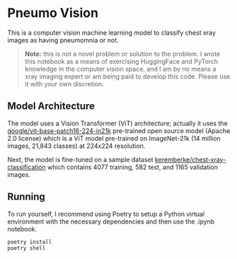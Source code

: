 # Pneumo Vision

This is a computer vision machine learning model to classify chest xray images as having pneumomnia or not. 

> **Note:** this is not a novel problem or solution to the problem. I wrote this notebook as a means of exercising HuggingFace and PyTorch knowledge in the computer vision space, and I am by no means a xray imaging expert or am being paid to develop this code. Please use it with your own discretion.

## Model Architecture

The model uses a Vision Transformer (ViT) architecture; actually it uses the [google/vit-base-patch16-224-in21k](https://huggingface.co/google/vit-base-patch16-224-in21k) pre-trained open source model (Apache 2.0 license) which is a ViT model pre-trained on ImageNet-21k (14 million images, 21,843 classes) at 224x224 resolution. 

Next, the model is fine-tuned on a sample dataset [keremberke/chest-xray-classification](https://huggingface.co/datasets/keremberke/chest-xray-classification) which contains 4077 training, 582 test, and 1165 validation images.

## Running

To run yourself, I recommend using Poetry to setup a Python virtual environment with the necessary dependencies and then use the .ipynb notebook.

```shell
poetry install
poetry shell
```
